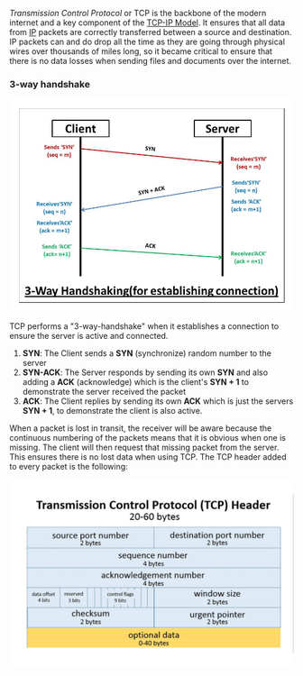 

*Transmission Control Protocol* or TCP is the backbone of the modern internet and a key component of the [TCP-IP Model](TCP-IP%20Model.md). It ensures that all data from [IP](IP.md) packets are correctly transferred between a source and destination. IP packets can and do drop all the time as they are going through physical wires over thousands of miles long, so it became critical to ensure that there is no data losses when sending files and documents over the internet.

### 3-way handshake

![](../Attachments/Pasted%20image%2020220416151554.png)

TCP performs a "3-way-handshake" when it establishes a connection to ensure the server is active and connected. 

1. **SYN**: The Client sends a **SYN** (synchronize) random number to the server
2. **SYN-ACK**: The Server responds by sending its own **SYN** and also adding a **ACK** (acknowledge) which is the client's **SYN + 1** to demonstrate the server received the packet
3. **ACK**: The Client replies by sending its own **ACK** which is just the servers **SYN + 1**, to demonstrate the client is also active.

When a packet is lost in transit, the receiver will be aware because the continuous numbering of the packets means that it is obvious when one is missing. The client will then request that missing packet from the server. This ensures there is no lost data when using TCP. The TCP header added to every packet is the following:

![](../Attachments/Pasted%20image%2020230124233133.png)

